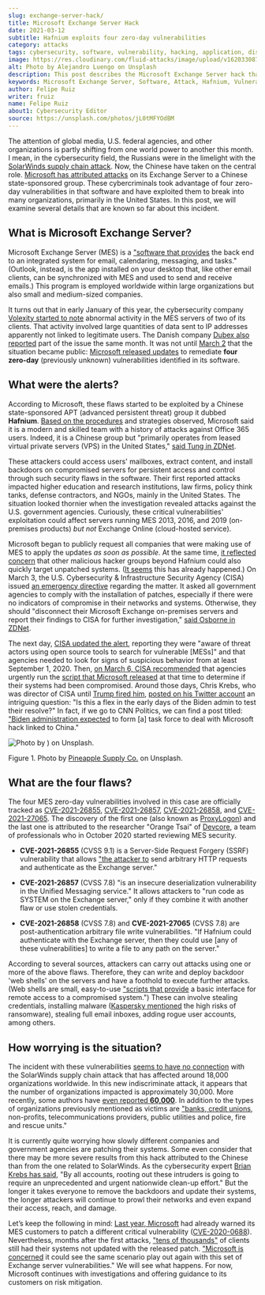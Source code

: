 ```yaml
---
slug: exchange-server-hack/
title: Microsoft Exchange Server Hack
date: 2021-03-12
subtitle: Hafnium exploits four zero-day vulnerabilities
category: attacks
tags: cybersecurity, software, vulnerability, hacking, application, discovery
image: https://res.cloudinary.com/fluid-attacks/image/upload/v1620330870/blog/exchange-server-hack/cover_ep44jq.webp
alt: Photo by Alejandro Luengo on Unsplash
description: This post describes the Microsoft Exchange Server hack that has affected multiple companies and government agencies recently.
keywords: Microsoft Exchange Server, Software, Attack, Hafnium, Vulnerability, Update, Ethical Hacking, Pentesting
author: Felipe Ruiz
writer: fruiz
name: Felipe Ruiz
about1: Cybersecurity Editor
source: https://unsplash.com/photos/jL0tMFYOdBM
---
```


The attention of global media, U.S. federal agencies, and other
organizations is partly shifting from one world power to another this
month. I mean, in the cybersecurity field, the Russians were in the
limelight with the [SolarWinds supply chain
attack](../solarwinds-attack/). Now, the Chinese have taken on the
central role. [Microsoft has attributed
attacks](https://www.microsoft.com/security/blog/2021/03/02/hafnium-targeting-exchange-servers/)
on its Exchange Server to a Chinese state-sponsored group. These
cybercriminals took advantage of four zero-day vulnerabilities in that
software and have exploited them to break into many organizations,
primarily in the United States. In this post, we will examine several
details that are known so far about this incident.

## What is Microsoft Exchange Server?

Microsoft Exchange Server (MES) is a ["software that
provides](https://services.dartmouth.edu/TDClient/1806/Portal/KB/ArticleDet?ID=64504)
the back end to an integrated system for email, calendaring, messaging,
and tasks." (Outlook, instead, is the app installed on your desktop
that, like other email clients, can be synchronized with MES and used to
send and receive emails.) This program is employed worldwide within
large organizations but also small and medium-sized companies.

It turns out that in early January of this year, the cybersecurity
company [Volexity started to
note](https://www.volexity.com/blog/2021/03/02/active-exploitation-of-microsoft-exchange-zero-day-vulnerabilities/)
abnormal activity in the MES servers of two of its clients. That
activity involved large quantities of data sent to IP addresses
apparently not linked to legitimate users. The Danish company [Dubex
also
reported](https://www.dubex.dk/aktuelt/nyheder/please-leave-an-exploit-after-the-beep)
part of the issue the same month. It was not until
[March 2](https://www.microsoft.com/security/blog/2021/03/02/hafnium-targeting-exchange-servers/)
that the situation became public: [Microsoft released
updates](https://techcommunity.microsoft.com/t5/exchange-team-blog/released-march-2021-exchange-server-security-updates/ba-p/2175901)
to remediate **four zero-day** (previously unknown) vulnerabilities
identified in its software.

## What were the alerts?

According to Microsoft, these flaws started to be exploited by a Chinese
state-sponsored APT (advanced persistent threat) group it dubbed
**Hafnium**. [Based on the
procedures](https://www.secureworldexpo.com/industry-news/microsoft-attacks-exchange-servers)
and strategies observed, Microsoft said it is a modern and skilled team
with a history of attacks against Office 365 users. Indeed, it is a
Chinese group but "primarily operates from leased virtual private
servers (VPS) in the United States," [said Tung in
ZDNet](https://www.zdnet.com/article/update-immediately-microsoft-rushes-out-patches-for-exchange-server-zero-day-attacks/).

These attackers could access users' mailboxes, extract content, and
install backdoors on compromised servers for persistent access and
control through such security flaws in the software. Their first
reported attacks impacted higher education and research institutions,
law firms, policy think tanks, defense contractors, and NGOs, mainly in
the United States. The situation looked thornier when the investigation
revealed attacks against the U.S. government agencies. Curiously, these
critical vulnerabilities' exploitation could affect servers running MES
2013, 2016, and 2019 (on-premises products) *but not* Exchange Online
(cloud-hosted service).

Microsoft began to publicly request all companies that were making use
of MES to apply the updates *as soon as possible*. At the same time, [it
reflected
concern](https://blogs.microsoft.com/on-the-issues/2021/03/02/new-nation-state-cyberattacks/)
that other malicious hacker groups beyond Hafnium could also quickly
target unpatched systems. ([It
seems](https://www.zdnet.com/article/everything-you-need-to-know-about-microsoft-exchange-server-hack/)
this has already happened.) On March 3, the U.S. Cybersecurity &
Infrastructure Security Agency (CISA) issued [an emergency
directive](https://cyber.dhs.gov/ed/21-02/) regarding the matter. It
asked all government agencies to comply with the installation of
patches, especially if there were no indicators of compromise in their
networks and systems. Otherwise, they should "disconnect their Microsoft
Exchange on-premises servers and report their findings to CISA for
further investigation," [said Osborne in
ZDNet](https://www.zdnet.com/article/cisa-issues-emergency-directive-to-agencies-deal-with-microsoft-exchange-bugs-now/).

The next day, [CISA updated the
alert](https://us-cert.cisa.gov/ncas/current-activity/2021/03/04/update-alert-mitigating-microsoft-exchange-server-vulnerabilities),
reporting they were "aware of threat actors using open source tools to
search for vulnerable \[MESs\]" and that agencies needed to look for
signs of suspicious behavior from at least September 1, 2020. Then, [on
March 6, CISA
recommended](https://us-cert.cisa.gov/ncas/current-activity/2021/03/06/microsoft-ioc-detection-tool-exchange-server-vulnerabilities)
that agencies urgently run the [script that Microsoft
released](https://github.com/microsoft/CSS-Exchange/tree/main/Security)
at that time to determine if their systems had been compromised. Around
those days, Chris Krebs, who was director of CISA until [Trump fired
him](https://www.cnbc.com/2020/11/17/trump-says-us-cybersecurity-chief-chris-krebs-has-been-terminated.html),
[posted on his Twitter
account](https://twitter.com/C_C_Krebs/status/1368004411545579525) an
intriguing question: "Is this a flex in the early days of the Biden
admin to test their resolve?" In fact, if we go to CNN Politics, we can
find a post titled: ["Biden administration
expected](https://edition.cnn.com/2021/03/06/politics/microsoft-hack-task-force/index.html)
to form \[a\] task force to deal with Microsoft hack linked to China."

<div class="imgblock">

![Photo by ) on
Unsplash.](https://res.cloudinary.com/fluid-attacks/image/upload/v1620330870/blog/exchange-server-hack/four_cvecsh.webp)

<div class="title">

Figure 1. Photo by [Pineapple Supply Co.](https://unsplash.com/@pineapple)
on Unsplash.

</div>

</div>

## What are the four flaws?

The four MES zero-day vulnerabilities involved in this case are
officially tracked as
[CVE-2021-26855](https://msrc.microsoft.com/update-guide/vulnerability/CVE-2021-26855),
[CVE-2021-26857](https://msrc.microsoft.com/update-guide/vulnerability/CVE-2021-26857),
[CVE-2021-26858](https://msrc.microsoft.com/update-guide/vulnerability/CVE-2021-26858),
and
[CVE-2021-27065](https://msrc.microsoft.com/update-guide/vulnerability/CVE-2021-27065).
The discovery of the first one (also known as
[ProxyLogon](https://proxylogon.com/)) and the last one is attributed to
the researcher "Orange Tsai" of [Devcore](https://devco.re/en/about/), a
team of professionals who in October 2020 started reviewing MES
security.

- **CVE-2021-26855** (CVSS 9.1) is a Server-Side Request Forgery
  (SSRF) vulnerability that allows ["the attacker
  to](https://www.zdnet.com/article/update-immediately-microsoft-rushes-out-patches-for-exchange-server-zero-day-attacks/)
  send arbitrary HTTP requests and authenticate as the Exchange
  server."

- **CVE-2021-26857** (CVSS 7.8) "is an insecure deserialization
  vulnerability in the Unified Messaging service." It allows attackers
  to "run code as SYSTEM on the Exchange server," only if they combine
  it with another flaw or use stolen credentials.

- **CVE-2021-26858** (CVSS 7.8) and **CVE-2021-27065** (CVSS 7.8) are
  post-authentication arbitrary file write vulnerabilities. "If
  Hafnium could authenticate with the Exchange server, then they could
  use \[any of these vulnerabilities\] to write a file to any path on
  the server."

According to several sources, attackers can carry out attacks using one
or more of the above flaws. Therefore, they can write and deploy
backdoor 'web shells' on the servers and have a foothold to execute
further attacks. (Web shells are small, easy-to-use ["scripts that
provide](https://www.zdnet.com/article/update-immediately-microsoft-rushes-out-patches-for-exchange-server-zero-day-attacks/)
a basic interface for remote access to a compromised system.") These can
involve stealing credentials, installing malware ([Kaspersky
mentioned](https://securelist.com/zero-day-vulnerabilities-in-microsoft-exchange-server/101096/)
the high risks of ransomware), stealing full email inboxes, adding rogue
user accounts, among others.

## How worrying is the situation?

The incident with these vulnerabilities [seems to have no
connection](https://www.zdnet.com/article/everything-you-need-to-know-about-microsoft-exchange-server-hack/)
with the SolarWinds supply chain attack that has affected around 18,000
organizations worldwide. In this new indiscriminate attack, it appears
that the number of organizations impacted is approximately 30,000. More
recently, some authors have [even reported
**60,000**](https://www.bloomberg.com/news/articles/2021-03-07/hackers-breach-thousands-of-microsoft-customers-around-the-world).
In addition to the types of organizations previously mentioned as
victims are ["banks, credit
unions](https://krebsonsecurity.com/2021/03/at-least-30000-u-s-organizations-newly-hacked-via-holes-in-microsofts-email-software/),
non-profits, telecommunications providers, public utilities and police,
fire and rescue units."

It is currently quite worrying how slowly different companies and
government agencies are patching their systems. Some even consider that
there may be more severe results from this hack attributed to the
Chinese than from the one related to SolarWinds. As the cybersecurity
expert [Brian Krebs has
said](https://krebsonsecurity.com/2021/03/at-least-30000-u-s-organizations-newly-hacked-via-holes-in-microsofts-email-software/),
"By all accounts, rooting out these intruders is going to require an
unprecedented and urgent nationwide clean-up effort." But the longer it
takes everyone to remove the backdoors and update their systems, the
longer attackers will continue to prowl their networks and even expand
their access, reach, and damage.

Let’s keep the following in mind: [Last year,
Microsoft](https://www.zdnet.com/article/multiple-nation-state-groups-are-hacking-microsoft-exchange-servers/)
had already warned its MES customers to patch a different critical
vulnerability
([CVE-2020-0688](https://msrc.microsoft.com/update-guide/en-US/vulnerability/CVE-2020-0688)).
Nevertheless, months after the first attacks, ["tens of
thousands"](https://www.zdnet.com/article/microsoft-exchange-zero-day-attacks-30000-servers-hit-already-says-report/)
of clients still had their systems not updated with the released patch.
["Microsoft is
concerned](https://www.zdnet.com/article/update-immediately-microsoft-rushes-out-patches-for-exchange-server-zero-day-attacks/)
it could see the same scenario play out again with this set of Exchange
server vulnerabilities." We will see what happens. For now, Microsoft
continues with investigations and offering guidance to its customers on
risk mitigation.
